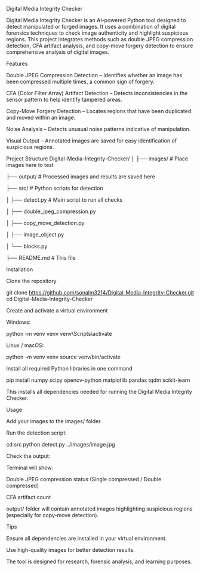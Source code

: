 Digital Media Integrity Checker

Digital Media Integrity Checker is an AI-powered Python tool designed to detect manipulated or forged images. It uses a combination of digital forensics techniques to check image authenticity and highlight suspicious regions. This project integrates methods such as double JPEG compression detection, CFA artifact analysis, and copy-move forgery detection to ensure comprehensive analysis of digital images.

Features

Double JPEG Compression Detection – Identifies whether an image has been compressed multiple times, a common sign of forgery.

CFA (Color Filter Array) Artifact Detection – Detects inconsistencies in the sensor pattern to help identify tampered areas.

Copy-Move Forgery Detection – Locates regions that have been duplicated and moved within an image.

Noise Analysis – Detects unusual noise patterns indicative of manipulation.

Visual Output – Annotated images are saved for easy identification of suspicious regions.

Project Structure
Digital-Media-Integrity-Checker/
│
├── images/                # Place images here to test

├── output/                # Processed images and results are saved here

├── src/                   # Python scripts for detection

│   ├── detect.py          # Main script to run all checks

│   ├── double_jpeg_compression.py

│   ├── copy_move_detection.py

│   ├── image_object.py

│   └── blocks.py

├── README.md              # This file

Installation

Clone the repository

git clone https://github.com/sonalm3214/Digital-Media-Integrity-Checker.git
cd Digital-Media-Integrity-Checker


Create and activate a virtual environment

Windows:

python -m venv venv
venv\Scripts\activate


Linux / macOS:

python -m venv venv
source venv/bin/activate


Install all required Python libraries in one command

pip install numpy scipy opencv-python matplotlib pandas tqdm scikit-learn


This installs all dependencies needed for running the Digital Media Integrity Checker.

Usage

Add your images to the images/ folder.

Run the detection script:

cd src
python detect.py ../images/image.jpg


Check the output:

Terminal will show:

Double JPEG compression status (Single compressed / Double compressed)

CFA artifact count

output/ folder will contain annotated images highlighting suspicious regions (especially for copy-move detection).

Tips

Ensure all dependencies are installed in your virtual environment.

Use high-quality images for better detection results.

The tool is designed for research, forensic analysis, and learning purposes.
